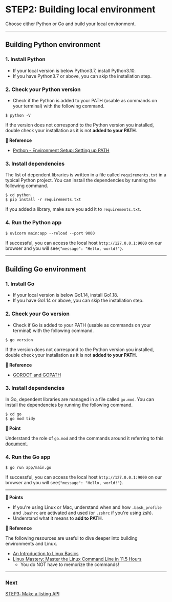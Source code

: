 # STEP2: Building local environment

Choose either Python or Go and build your local environment.

---
## Building Python environment

### 1. Install Python
* If your local version is below Python3.7, install Python3.10.
* If you have Python3.7 or above, you can skip the installation step.

### 2. Check your Python version

* Check if the Python is added to your PATH (usable as commands on your terminal) with the following command.

```shell
$ python -V
```

If the version does not correspond to the Python version you installed, double check your installation as it is not **added to your PATH**.

**:book: Reference**

* [Python - Environment Setup: Setting up PATH](https://www.tutorialspoint.com/python/python_environment.htm)

### 3. Install dependencies

The list of dependent libraries is written in a file called `requirements.txt` in a typical Python project.
You can install the dependencies by running the following command.

```shell
$ cd python
$ pip install -r requirements.txt
```

If you added a library, make sure you add it to `requirements.txt`.

### 4. Run the Python app

```shell
$ uvicorn main:app --reload --port 9000
```

If successful, you can access the local host `http://127.0.0.1:9000` on our browser and you will see`{"message": "Hello, world!"}`.

---

## Building Go environment
### 1. Install Go
* If your local version is below Go1.14, install Go1.18.
* If you have Go1.14 or above, you can skip the installation step.

### 2. Check your Go version

* Check if Go is added to your PATH (usable as commands on your terminal) with the following command.


```shell
$ go version
```

If the version does not correspond to the Python version you installed, double check your installation as it is not **added to your PATH**.

**:book: Reference**

* [GOROOT and GOPATH](https://www.jetbrains.com/help/go/configuring-goroot-and-gopath.html)

### 3. Install dependencies

In Go, dependent libraries are managed in a file called `go.mod`.
You can install the dependencies by running the following command.

```shell
$ cd go
$ go mod tidy
```

**:beginner: Point**

Understand the role of `go.mod` and the commands around it referring to this [document](https://pkg.go.dev/cmd/go#hdr-The_go_mod_file).

### 4. Run the Go app

```shell
$ go run app/main.go
```

If successful, you can access the local host `http://127.0.0.1:9000` on our browser and you will see`{"message": "Hello, world!"}`.

---
**:beginner: Points**

* If you're using Linux or Mac, understand when and how `.bash_profile` and `.bashrc` are activated and used (or `.zshrc` if you're using zsh).
* Understand what it means to **add to PATH**.

**:book: Reference**

The following resources are useful to dive deeper into building environments and Linux.

* [An Introduction to Linux Basics](https://www.digitalocean.com/community/tutorials/an-introduction-to-linux-basics)
* [Linux Mastery: Master the Linux Command Line in 11.5 Hours](https://www.udemy.com/course/linux-mastery/)
  * You do NOT have to memorize the commands!

---

### Next

[STEP3: Make a listing API](step3.en.md)